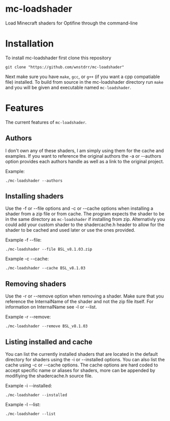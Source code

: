 # mc-loadshader
Load Minecraft shaders for Optifine through the command-line

# Installation

To install mc-loadshader first clone this repository

```console
git clone "https://github.com/wnstdrr/mc-loadshader"
```

Next make sure you have `make`, `gcc`, or `g++` (if you want a cpp compatiable file) installed. To build from source
in the mc-loadshader directory run `make` and you will be given
and executable named `mc-loadshader`.

# Features

The current features of `mc-loadshader`.

## Authors

I don't own any of these shaders, I am simply using them for the cache and examples.
If you want to reference the original authors the -a or --authors option provides each
authors handle as well as a link to the original project.

Example:

```console
./mc-loadshader --authors
```

## Installing shaders

Use the -f or --file options and -c or --cache options when installing a shader from a zip file or from cache. The program expects the shader to be
in the same directory as `mc-loadshader` if installing from zip. Alternativly you could add your custom shader to the shadercache.h header
to allow for the shader to be cached and used later or use the ones provided.

Example -f --file:

```console
./mc-loadshader --file BSL_v8.1.03.zip
```

Example -c --cache:

```console
./mc-loadshader --cache BSL_v8.1.03
```

## Removing shaders

Use the -r or --remove option when removing a shader. Make sure that you reference the InternalName
of the shader and not the zip file itself. For information on InternalName see -l or --list.

Example -r --remove:

```console
./mc-loadshader --remove BSL_v8.1.03
```

## Listing installed and cache

You can list the currently installed shaders that are located in the default directory for shaders
using the -i or --installed options. You can also list the cache using -c or --cache options. The cache
options are hard coded to accept specific name or aliases for shaders, more can be appended by modifiying the
shadercache.h source file.

Example -i --installed:

```console
./mc-loadshader --installed 
```

Example -l --list:

```console
./mc-loadshader --list
```
